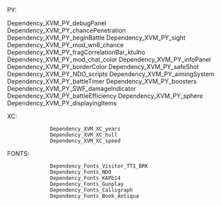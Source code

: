 PY:

Dependency_XVM_PY_debugPanel
Dependency_XVM_PY_chancePenetration
Dependency_XVM_PY_beginBattle
Dependency_XVM_PY_sight
Dependency_XVM_PY_mod_wn8_chance
Dependency_XVM_PY_fragCorrelationBar_ktulho
Dependency_XVM_PY_mod_chat_color
Dependency_XVM_PY_infoPanel
Dependency_XVM_PY_borderColor
Dependency_XVM_PY_safeShot
Dependency_XVM_PY_NDO_scripts
Dependency_XVM_PY_aimingSystem
Dependency_XVM_PY_battleTimer
Dependency_XVM_PY_boosters
Dependency_XVM_PY_SWF_damageIndicator
Dependency_XVM_PY_battleEfficiency
Dependency_XVM_PY_sphere
Dependency_XVM_PY_displayingItems
 

XC:
 
                  Dependency_XVM_XC_years
                  Dependency_XVM_XC_hull
                  Dependency_XVM_XC_speed
                    

FONTS:
                    
                  Dependency_Fonts_Visitor_TT1_BRK
                  Dependency_Fonts_NDO
                  Dependency_Fonts_KAPb14
                  Dependency_Fonts_Gunplay
                  Dependency_Fonts_Calligraph
                  Dependency_Fonts_Book_Antiqua